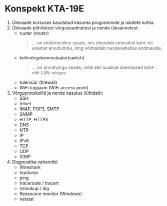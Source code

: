 # **Konspekt KTA-19E**
1. Ülevaade kursuses kasutatud käsurea programmide ja näidete kohta.
2. Ülevaade põhilistest võrguseadmetest ja nende ülesannetest:
   - ruuter (router)
      > ... on elektrooniline seade, mis ühendab omavahel kaht või enamat arvutivõrku, ning võimaldab nendevahelise andmeside.
   - kohtvõrgukommutaator(switch)
      > ...  on arvutivõrgu seade, mille abil luuakse ühendused koht- ehk LAN-võrgus.
   - tulemüür (firewall) 
   - WiFi tugijaam (WiFi access point)
3. Võrguprotokollid ja nende kasutus (lühidalt):
   - SSH
   - telnet 
   - IMAP, POP3, SMTP
   - SNMP
   - HTTP, HTTPS
   - DNS
   - NTP
   - IP
   - IPv6
   - TCP
   - UDP
   - ICMP
4. Diagnostika vahendid:
   - Wireshark
   - tcpdump 
   - ping 
   - traceroute / tracert
   - nslookup / dig
   - Ressource monitor (Windows)
   - netstat 
